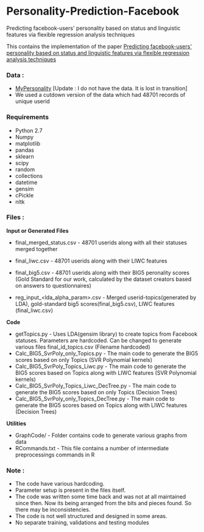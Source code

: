 # Personality-Prediction-Facebook
Predicting facebook-users' personality based on status and linguistic features via flexible regression analysis techniques

This contains the implementation of the paper [Predicting facebook-users' personality based on status and linguistic features via flexible regression analysis techniques](https://dl.acm.org/citation.cfm?id=3167166)

### Data :
* [MyPersonality](https://sites.google.com/michalkosinski.com/mypersonality) [Update : I do not have the data. It is lost in transition]
* We used a cutdown version of the data which had 48701 records of unique userid

### Requirements
* Python 2.7
* Numpy
* matplotlib 
* pandas
* sklearn
* scipy
* random
* collections
* datetime
* gensim
* cPickle
* nltk


### Files :
**Input or Generated Files**
* final_merged_status.csv - 48701 userids along with all their statuses merged together
* final_liwc.csv - 48701 userids along with their LIWC features
* final_big5.csv - 48701 userids along with their BIG5 peronality scores (Gold Standard for our work, calculated by the dataset creators based on answers to questionnaires)

* reg_input_<lda_alpha_param>.csv - Merged userid-topics(generated by LDA), gold-standard big5 scores(final_big5.csv), LIWC features (final_liwc.csv)

**Code**
* getTopics.py - Uses LDA(gensim library) to create topics from Facebook statuses. Parameters are hardcoded. Can be changed to generate various files final_id_topics.csv (Filename hardcoded)
* Calc_BIG5_SvrPoly_only_Topics.py - The main code to generate the BIG5 scores based on only Topics (SVR Polynomial kernels)
* Calc_BIG5_SvrPoly_Topics_Liwc.py - The main code to generate the BIG5 scores based on Topics along with LIWC features (SVR Polynomial kernels)
* Calc_BIG5_SvrPoly_Topics_Liwc_DecTree.py - The main code to generate the BIG5 scores based on only Topics (Decision Trees)
* Calc_BIG5_SvrPoly_only_Topics_DecTree.py - The main code to generate the BIG5 scores based on Topics along with LIWC features (Decision Trees)

**Utilities**
* GraphCode/ - Folder contains code to generate various graphs from data
* RCommands.txt - This file contains a number of intermediate preprocessings commands in R

### Note :
* The code have various hardcoding.
* Parameter setup is present in the files itself.
* The code was written some time  back and was not at all maintained since then. Now its being arranged from the bits and pieces found. So there may be inconsistencies.
* The code is not well structured and designed in some areas.
* No separate training, validations and testing modules
